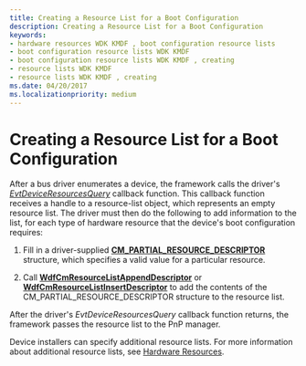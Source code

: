 ```yaml
---
title: Creating a Resource List for a Boot Configuration
description: Creating a Resource List for a Boot Configuration
keywords:
- hardware resources WDK KMDF , boot configuration resource lists
- boot configuration resource lists WDK KMDF
- boot configuration resource lists WDK KMDF , creating
- resource lists WDK KMDF
- resource lists WDK KMDF , creating
ms.date: 04/20/2017
ms.localizationpriority: medium
---
```


# Creating a Resource List for a Boot Configuration


After a bus driver enumerates a device, the framework calls the driver's [*EvtDeviceResourcesQuery*](/windows-hardware/drivers/ddi/wdfpdo/nc-wdfpdo-evt_wdf_device_resources_query) callback function. This callback function receives a handle to a resource-list object, which represents an empty resource list. The driver must then do the following to add information to the list, for each type of hardware resource that the device's boot configuration requires:

1.  Fill in a driver-supplied [**CM\_PARTIAL\_RESOURCE\_DESCRIPTOR**](/windows-hardware/drivers/ddi/wdm/ns-wdm-_cm_partial_resource_descriptor) structure, which specifies a valid value for a particular resource.

2.  Call [**WdfCmResourceListAppendDescriptor**](/windows-hardware/drivers/ddi/wdfresource/nf-wdfresource-wdfcmresourcelistappenddescriptor) or [**WdfCmResourceListInsertDescriptor**](/windows-hardware/drivers/ddi/wdfresource/nf-wdfresource-wdfcmresourcelistinsertdescriptor) to add the contents of the CM\_PARTIAL\_RESOURCE\_DESCRIPTOR structure to the resource list.

After the driver's *EvtDeviceResourcesQuery* callback function returns, the framework passes the resource list to the PnP manager.

Device installers can specify additional resource lists. For more information about additional resource lists, see [Hardware Resources](../kernel/hardware-resources.md).

 

